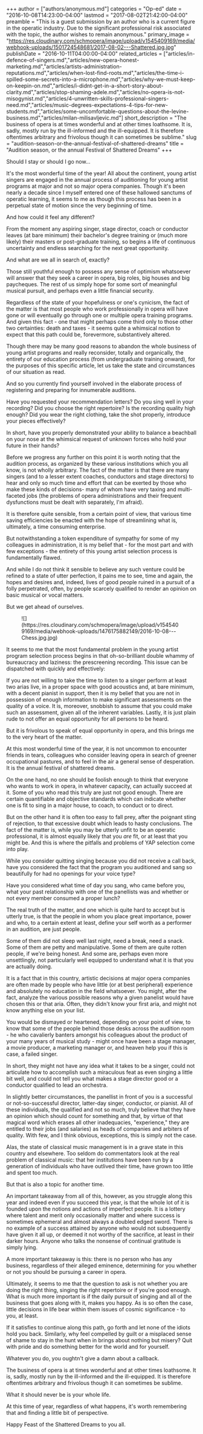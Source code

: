 +++
author = ["authors/anonymous.md"]
categories = "Op-ed"
date = "2016-10-08T14:23:00-04:00"
lastmod = "2017-08-02T21:42:00-04:00"
preamble = "This is a guest submission by an author who is a current figure in the operatic industry. Due to the significant professional risk associated with the topic, the author wishes to remain anonymous."
primary_image = "https://res.cloudinary.com/schmopera/image/upload/v1545409169/media/webhook-uploads/1501724548681/2017-08-02---Shattered.jpg.jpg"
publishDate = "2016-10-11T04:00:00-04:00"
related_articles = ["articles/in-defence-of-singers.md","articles/new-opera-honest-marketing.md","articles/artists-administration-reputations.md","articles/when-lost-find-roots.md","articles/the-time-i-spilled-some-secrets-into-a-microphone.md","articles/why-we-must-keep-on-keepin-on.md","articles/i-didnt-get-in-a-short-story-about-clarity.md","articles/stop-shaming-adele.md","articles/no-opera-is-not-misogynist.md","articles/4-unwritten-skills-professional-singers-need.md","articles/music-degrees-expectations-4-tips-for-new-students.md","articles/some-uncomfortable-questions-about-the-levine-business.md","articles/milan-milisavljevic.md"]
short_description = "The business of opera is at times wonderful and at other times loathsome. It is, sadly, mostly run by the ill-informed and the ill-equipped. It is therefore oftentimes arbitrary and frivolous though it can sometimes be sublime."
slug = "audition-season-or-the-annual-festival-of-shattered-dreams"
title = "Audition season, or the annual Festival of Shattered Dreams"
+++

Should I stay or should I go now...

It's the most wonderful time of the year! All about the continent, young artist singers are engaged in the annual process of auditioning for young artist programs at major and not so major opera companies. Though it's been nearly a decade since I myself entered one of these hallowed sanctums of operatic learning, it seems to me as though this process has been in a perpetual state of motion since the very beginning of time.

And how could it feel any different?

From the moment any aspiring singer, stage director, coach or conductor leaves (at bare minimum) their bachelor's degree training or (much more likely) their masters or post-graduate training, so begins a life of continuous uncertainty and endless searching for the next great opportunity. 

And what are we all in search of, exactly? 

Those still youthful enough to possess any sense of optimism whatsoever will answer that they seek a career in opera, big roles, big houses and big paycheques. The rest of us simply hope for some sort of meaningful musical pursuit, and perhaps even a little financial security.

Regardless of the state of your hopefulness or one's cynicism, the fact of the matter is that most people who work professionally in opera will have gone or will eventually go through one or multiple opera training programs. And given this fact - one that might perhaps come third only to those other two certainties: death and taxes - it seems quite a whimsical notion to expect that this path could be, forevermore, substantively altered. 

Though there may be many good reasons to abandon the whole business of young artist programs and really reconsider, totally and organically, the entirety of our education process (from undergraduate training onward), for the purposes of this specific article, let us take the state and circumstances of our situation as read.

And so you currently find yourself involved in the elaborate process of registering and preparing for innumerable auditions. 

Have you requested your recommendation letters? Do you sing well in your recording? Did you choose the right repertoire? Is the recording quality high enough? Did you wear the right clothing, take the shot properly, introduce your pieces effectively?

In short, have you properly demonstrated your ability to balance a beachball on your nose at the whimsical request of unknown forces who hold your future in their hands? 

Before we progress any further on this point it is worth noting that the audition process, as organized by these various institutions which you all know, is not wholly arbitrary. The fact of the matter is that there are many singers (and to a lesser extent coaches, conductors and stage directors) to hear and only so much time and effort that can be exerted by those who make these kinds of decisions- many of whom have very taxing and multi-faceted jobs (the problems of opera administrations and their frequent dysfunctions must be dealt with separately, I'm afraid). 

It is therefore quite sensible, from a certain point of view, that various time saving efficiencies be enacted with the hope of streamlining what is, ultimately, a time consuming enterprise.

But notwithstanding a token expenditure of sympathy for some of my colleagues in administration, it is my belief that - for the most part and with few exceptions - the entirety of this young artist selection process is fundamentally flawed. 

And while I do not think it sensible to believe any such venture could be refined to a state of utter perfection, it pains me to see, time and again, the hopes and desires and, indeed, lives of good people ruined in a pursuit of a folly perpetrated, often, by people scarcely qualified to render an opinion on basic musical or vocal matters.

But we get ahead of ourselves.

<figure data-type="image">
![](https://res.cloudinary.com/schmopera/image/upload/v1545409169/media/webhook-uploads/1476175882149/2016-10-08---Chess.jpg.jpg)
</figure>

It seems to me that the most fundamental problem in the young artist program selection process begins in that oh-so-brilliant double whammy of bureaucracy and laziness: the prescreening recording. This issue can be dispatched with quickly and effectively:

If you are not willing to take the time to listen to a singer perform at least two arias live, in a proper space with good acoustics and, at bare minimum, with a decent pianist in support, then it is my belief that you are not in possession of enough information to make  significant assessments on the quality of a voice. It is, moreover, snobbish to assume that you could make such an assessment, given all of the inherent variables. Lastly, it is just plain rude to not offer an equal opportunity for all persons to be heard. 

But it is frivolous to speak of equal opportunity in opera, and this brings me to the very heart of the matter.

At this most wonderful time of the year, it is not uncommon to encounter friends in tears, colleagues who consider leaving opera in search of greener occupational pastures, and to feel in the air a general sense of desperation. It is the annual festival of shattered dreams.

On the one hand, no one should be foolish enough to think that everyone who wants to work in opera, in whatever capacity, can actually succeed at it. Some of you who read this truly are just not good enough. There are certain quantifiable and objective standards which can indicate whether one is fit to sing in a major house, to coach, to conduct or to direct. 

But on the other hand it is often too easy to fall prey, after the poignant sting of rejection, to that excessive doubt which leads to hasty conclusions. The fact of the matter is, while you may be utterly unfit to be an operatic professional, it is almost equally likely that you *are* fit, or at least that you might be. And this is where the pitfalls and problems of YAP selection come into play. 

While you consider quitting singing because you did not receive a call back, have you considered the fact that the program you auditioned and sang so beautifully for had no openings for your voice type?

Have you considered what time of day you sang, who came before you, what your past relationship with one of the panellists was and whether or not every member consumed a proper lunch?

The real truth of the matter, and one which is quite hard to accept but is utterly true, is that the people in whom you place great importance, power and who, to a certain extent at least, define your self worth as a performer in an audition, are just people. 

Some of them did not sleep well last night, need a break, need a snack. Some of them are petty and manipulative. Some of them are quite rotten people, if we're being honest. And some are, perhaps even more unsettlingly, not particularly well equipped to understand what it is that you are actually doing.

It is a fact that in this country, artistic decisions at major opera companies are often made by people who have little (or at best peripheral) experience and absolutely no education in the field whatsoever. You might, after the fact, analyze the various possible reasons why a given panelist would have chosen this or that aria. Often, they didn't know your first aria, and might not know anything else on your list. 

You would be dismayed or heartened, depending on your point of view, to know that some of the people behind those desks across the audition room - he who cavalierly banters amongst his colleagues about the product of your many years of musical study - might once have been a stage manager, a movie producer, a marketing manager or, and heaven help you if this is case, a failed singer. 

In short, they might not have any idea what it takes to be a singer, could not articulate how to accomplish such a miraculous feat as even singing a little bit well, and could not tell you what makes a stage director good or a conductor qualified to lead an orchestra. 

In slightly better circumstances, the panellist in front of you is a successful or not-so-successful director, latter-day singer, conductor, or pianist. All of these individuals, the qualified and not so much, truly believe that they have an opinion which should count for something and that, by virtue of that magical word which erases all other inadequacies, "experience," they are entitled to their jobs (and salaries) as heads of companies and arbiters of quality. With few, and I think obvious, exceptions, this is simply not the case.

Alas, the state of classical music management is in a grave state in this country and elsewhere. Too seldom do commentators look at the real problem of classical music: that her institutions have been run by a generation of individuals who have outlived their time, have grown too little and spent too much.

But that is also a topic for another time.

An important takeaway from all of this, however, as you struggle along this year and indeed even if you succeed this year, is that the whole lot of it is founded upon the notions and actions of imperfect people. It is a lottery where talent and merit only occasionally matter and where success is sometimes ephemeral and almost always a doubled edged sword. There is no example of a success attained by anyone who would not subsequently have given it all up, or deemed it not worthy of the sacrifice, at least in their darker hours. Anyone who talks the nonsense of continual gratitude is simply lying. 

A more important takeaway is this: there is no person who has any business, regardless of their alleged eminence, determining for you whether or not you should be pursuing a career in opera.

Ultimately, it seems to me that the question to ask is not whether you are doing the right thing, singing the right repertoire or if you're good enough. What is much more important is if the daily pursuit of singing and all of the business that goes along with it, makes you happy. As is so often the case, little decisions in life bear within them issues of cosmic significance - to you, at least.

If it satisfies to continue along this path, go forth and let none of the idiots hold you back. Similarly, why feel compelled by guilt or a misplaced sense of shame to stay in the hunt when in brings about nothing but misery? Quit with pride and do something better for the world and for yourself.

Whatever you do, you oughtn't give a damn about a callback.

The business of opera is at times wonderful and at other times loathsome. It is, sadly, mostly run by the ill-informed and the ill-equipped. It is therefore oftentimes arbitrary and frivolous though it can sometimes be sublime. 

What it should never be is your whole life. 

At this time of year, regardless of what happens, it's worth remembering that and finding a little bit of perspective.
 
Happy Feast of the Shattered Dreams to you all.

